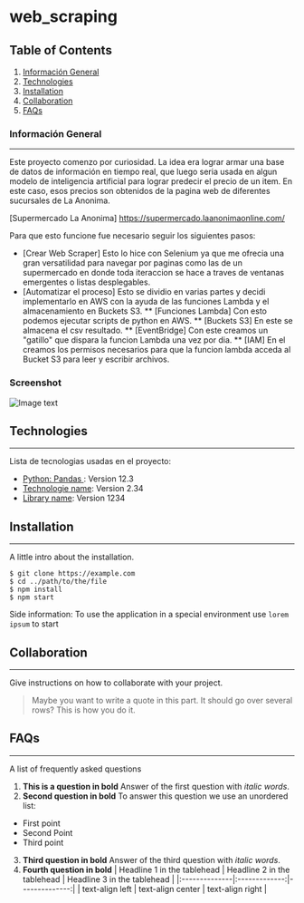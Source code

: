 # web_scraping

## Table of Contents
1. [Información General](#general-info)
2. [Technologies](#technologies)
3. [Installation](#installation)
4. [Collaboration](#collaboration)
5. [FAQs](#faqs)
### Información General
***
Este proyecto comenzo por curiosidad. La idea era lograr armar una base de datos de información en tiempo real, que luego 
seria usada en algun modelo de inteligencia artificial para lograr predecir el precio de un item. 
En este caso, esos precios son obtenidos de la pagina web de diferentes sucursales de La Anonima.
 
[Supermercado La Anonima] https://supermercado.laanonimaonline.com/

Para que esto funcione fue necesario seguir los siguientes pasos:
* [Crear Web Scraper]
Esto lo hice con Selenium ya que me ofrecia una gran versatilidad para navegar por paginas como las de un supermercado
en donde toda iteraccion se hace a traves de ventanas emergentes o listas desplegables.
* [Automatizar el proceso]
Esto se dividio en varias partes y decidi implementarlo en AWS con la ayuda de las funciones Lambda y el almacenamiento
en Buckets S3. 
** [Funciones Lambda]
Con esto podemos ejecutar scripts de python en AWS.
** [Buckets S3]
En este se almacena el csv resultado.
** [EventBridge]
Con este creamos un "gatillo" que dispara la funcion Lambda una vez por dia.
** [IAM]
En el creamos los permisos necesarios para que la funcion lambda acceda al Bucket S3 para leer y escribir archivos. 

### Screenshot
![Image text](https://www.united-internet.de/fileadmin/user_upload/Brands/Downloads/Logo_IONOS_by.jpg)
## Technologies
***
Lista de tecnologias usadas en el proyecto:
* [Python: Pandas ](https://example.com): Version 12.3 
* [Technologie name](https://example.com): Version 2.34
* [Library name](https://example.com): Version 1234
## Installation
***
A little intro about the installation. 
```
$ git clone https://example.com
$ cd ../path/to/the/file
$ npm install
$ npm start
```
Side information: To use the application in a special environment use ```lorem ipsum``` to start
## Collaboration
***
Give instructions on how to collaborate with your project.
> Maybe you want to write a quote in this part. 
> It should go over several rows?
> This is how you do it.
## FAQs
***
A list of frequently asked questions
1. **This is a question in bold**
Answer of the first question with _italic words_. 
2. __Second question in bold__ 
To answer this question we use an unordered list:
* First point
* Second Point
* Third point
3. **Third question in bold**
Answer of the third question with *italic words*.
4. **Fourth question in bold**
| Headline 1 in the tablehead | Headline 2 in the tablehead | Headline 3 in the tablehead |
|:--------------|:-------------:|--------------:|
| text-align left | text-align center | text-align right |